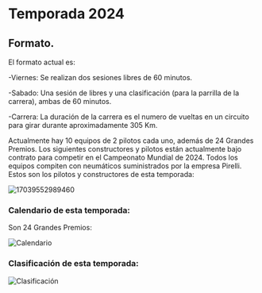 # Temporada 2024

## Formato.

El formato actual es:

-Viernes: Se realizan dos sesiones libres de 60 minutos.

-Sabado: Una sesión de libres y una clasificación (para la parrilla de la carrera), ambas de 60 minutos.

-Carrera: La duración de la carrera es el numero de vueltas en un circuito para girar durante aproximadamente 305 Km.

Actualmente hay 10 equipos de 2 pilotos cada uno, además de 24 Grandes Premios.
Los siguientes constructores y pilotos están actualmente bajo contrato para competir en el Campeonato Mundial de 2024.
Todos los equipos compiten con neumáticos suministrados por la empresa Pirelli.
Estos son los pilotos y constructores de esta temporada:


![17039552989460](https://github.com/user-attachments/assets/27d0a407-5d63-4760-b612-b25113a80fbe)



### Calendario de esta temporada:

Son 24 Grandes Premios:


![Calendario](https://github.com/user-attachments/assets/2a9a5473-1606-4735-bba0-fd5f9e8af237)



###  Clasificación de esta temporada:


![Clasificación](https://github.com/user-attachments/assets/69911c43-d9ad-4b9e-9299-2d60910d43a3)






